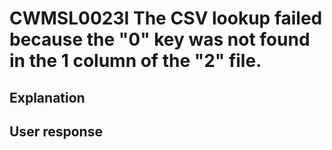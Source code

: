 # CWMSL0023I The CSV lookup failed because the "0" key was not found in the 1 column of the "2" file.

## Explanation

## User response